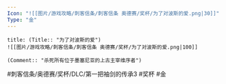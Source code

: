 ```yaml
---
Icon: "![[图片/游戏攻略/刺客信条/刺客信条 奥德赛/奖杯/为了对波斯的爱.png|30]]"
Type: "金"
---
```

```ad-common-gold-trophy
title: (Title:: "为了对波斯的爱")
![[图片/游戏攻略/刺客信条/刺客信条 奥德赛/奖杯/为了对波斯的爱.png|100]]

(Comment:: "杀死所有位于墨塞尼亚的上古主宰维序者")
```

#刺客信条/奥德赛/奖杯/DLC/第一把袖剑的传承3 #奖杯 #金

